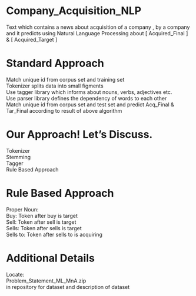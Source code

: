 # Company_Acquisition_NLP
Text which contains a news about acquisition of a company , by a company and it predicts using Natural Language Processing about [ Acquired_Final ] &amp; [ Acquired_Target ]

# Standard Approach
Match unique id from corpus set and training set  
Tokenizer splits data into small figments   
Use tagger library which informs about nouns, verbs, adjectives etc.  
Use parser library defines the dependency of words to each other  
Match unique id from corpus set and test set and predict Acq_Final & Tar_Final according to result of above algorithm  

# Our Approach! Let’s Discuss.
Tokenizer  
Stemming   
Tagger  
Rule Based Approach

# Rule Based Approach
Proper Noun:  
Buy:      Token after buy is target  
Sell:     Token after sell is target  
Sells:    Token after sells is target  
Sells to: Token after sells to is acquiring  

# Additional Details
Locate:  
Problem_Statement_ML_MnA.zip   
in repository for dataset and description of dataset





